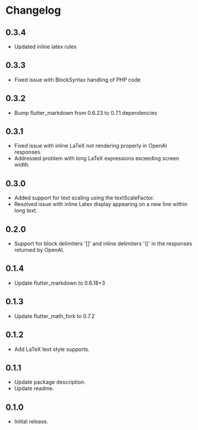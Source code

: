 # Changelog

## 0.3.4

- Updated inline latex rules

## 0.3.3

- Fixed issue with BlockSyntax handling of PHP code

## 0.3.2

- Bump flutter_markdown from 0.6.23 to 0.7.1 dependencies

## 0.3.1

- Fixed issue with inline LaTeX not rendering properly in OpenAI responses.
- Addressed problem with long LaTeX expressions exceeding screen width.

## 0.3.0

- Added support for text scaling using the textScaleFactor.
- Resolved issue with inline Latex display appearing on a new line within long text.

## 0.2.0

- Support for block delimiters '[]' and inline delimiters '()' in the responses returned by OpenAI.

## 0.1.4

- Update flutter_markdown to 0.6.18+3

## 0.1.3

- Update flutter_math_fork to 0.7.2

## 0.1.2

- Add LaTeX text style supports.

## 0.1.1

- Update package description.
- Update readme.

## 0.1.0

- Initial release.
